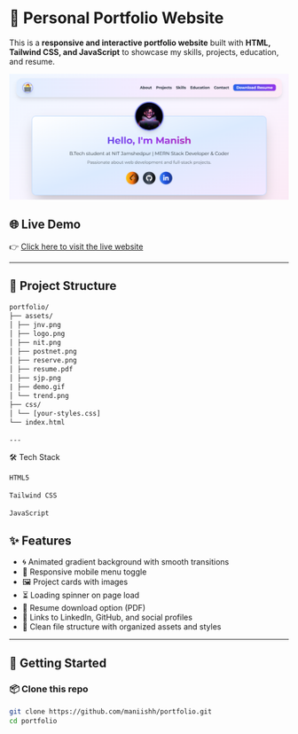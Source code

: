 # 💼 Personal Portfolio Website

This is a **responsive and interactive portfolio website** built with **HTML, Tailwind CSS, and JavaScript** to showcase my skills, projects, education, and resume.

![Portfolio Screenshot](assets/hom.png)

## 🌐 Live Demo

👉 [Click here to visit the live website](https://maniishh.github.io/PORTFOLIO/)

---

## 📁 Project Structure
```
portfolio/
├── assets/
│ ├── jnv.png
│ ├── logo.png
│ ├── nit.png
│ ├── postnet.png
│ ├── reserve.png
│ ├── resume.pdf
│ ├── sjp.png
| ├── demo.gif
│ └── trend.png
├── css/
│ └── [your-styles.css]
└── index.html

---

```
🛠️ Tech Stack
```
HTML5

Tailwind CSS

JavaScript
```
## ✨ Features

- 🌀 Animated gradient background with smooth transitions
- 📱 Responsive mobile menu toggle
- 🖼️ Project cards with images
- ⏳ Loading spinner on page load
- 📄 Resume download option (PDF)
- 🔗 Links to LinkedIn, GitHub, and social profiles
- 🔧 Clean file structure with organized assets and styles

---

## 🚀 Getting Started

### 📦 Clone this repo

```bash
git clone https://github.com/maniishh/portfolio.git
cd portfolio

